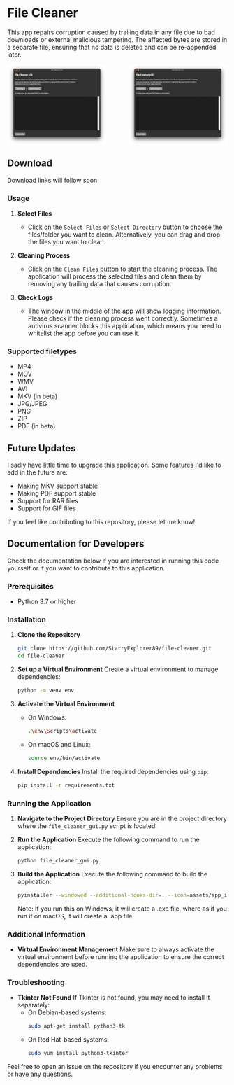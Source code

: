# File Cleaner
This app repairs corruption caused by trailing data in any file due to bad downloads or external malicious tampering. The affected bytes are stored in a separate file, ensuring that no data is deleted and can be re-appended later.

<div style="display: flex; justify-content: space-between;">
  <img src="assets/file_cleaner_gui.png" alt="File Cleaner for Windows" style="max-width: 45%; height: auto; margin-right: 10px;">
  <img src="assets/file_cleaner_gui.png" alt="File Cleaner for MacOS" style="max-width: 45%; height: auto;">
</div>

## Download
Download links will follow soon

### Usage

1. **Select Files**
   - Click on the `Select Files` or `Select Directory` button to choose the files/folder you want to clean. Alternatively, you can drag and drop the files you want to clean.
   
2. **Cleaning Process**
   - Click on the `Clean Files` button to start the cleaning process. The application will process the selected files and clean them by removing any trailing data that causes corruption.

3. **Check Logs**
   - The window in the middle of the app will show logging information. Please check if the cleaning process went correctly. Sometimes a antivirus scanner blocks this application, which means you need to whitelist the app before you can use it.

### Supported filetypes
- MP4
- MOV
- WMV
- AVI
- MKV (in beta)
- JPG/JPEG
- PNG
- ZIP
- PDF (in beta)

## Future Updates
I sadly have little time to upgrade this application. Some features I'd like to add in the future are:
- Making MKV support stable
- Making PDF support stable
- Support for RAR files
- Support for GIF files

If you feel like contributing to this repository, please let me know!

## Documentation for Developers
Check the documentation below if you are interested in running this code yourself or if you want to contribute to this application.

### Prerequisites
- Python 3.7 or higher

### Installation

1. **Clone the Repository**
   ```bash
   git clone https://github.com/StarryExplorer89/file-cleaner.git
   cd file-cleaner
   ```

2. **Set up a Virtual Environment**
   Create a virtual environment to manage dependencies:
   ```bash
   python -m venv env
   ```

3. **Activate the Virtual Environment**
   - On Windows:
     ```bash
     .\env\Scripts\activate
     ```
   - On macOS and Linux:
     ```bash
     source env/bin/activate
     ```

4. **Install Dependencies**
   Install the required dependencies using `pip`:
   ```bash
   pip install -r requirements.txt
   ```

### Running the Application

1. **Navigate to the Project Directory**
   Ensure you are in the project directory where the `file_cleaner_gui.py` script is located.

2. **Run the Application**
   Execute the following command to run the application:
   ```bash
   python file_cleaner_gui.py
   ```
3. **Build the Application**
   Execute the following command to build the application:
   ```bash
   pyinstaller --windowed --additional-hooks-dir=. --icon=assets/app_icon.ico -F file_cleaner_gui.py
   ```
   Note: If you run this on Windows, it will create a .exe file, where as if you run it on macOS, it will create a .app file.

### Additional Information

- **Virtual Environment Management**
  Make sure to always activate the virtual environment before running the application to ensure the correct dependencies are used.

### Troubleshooting

- **Tkinter Not Found**
  If Tkinter is not found, you may need to install it separately:
  - On Debian-based systems:
    ```bash
    sudo apt-get install python3-tk
    ```
  - On Red Hat-based systems:
    ```bash
    sudo yum install python3-tkinter
    ```

Feel free to open an issue on the repository if you encounter any problems or have any questions.
